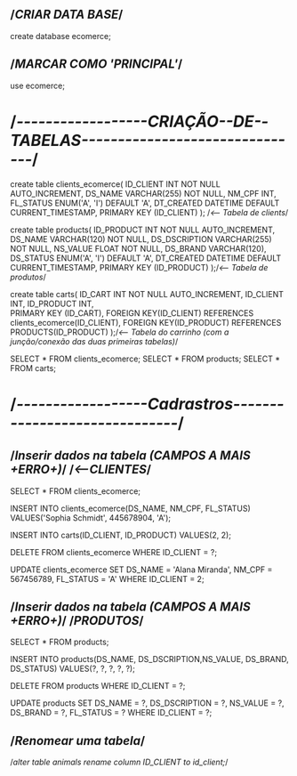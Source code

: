 ## /*CRIAR DATA BASE*/
create database ecomerce;
## /*MARCAR COMO 'PRINCIPAL'*/
use ecomerce;

# /*------------------CRIAÇÃO--DE--TABELAS-------------------------------*/
create table clients_ecomerce(
ID_CLIENT INT NOT NULL AUTO_INCREMENT,
    DS_NAME VARCHAR(255) NOT NULL,
    NM_CPF INT,
    FL_STATUS ENUM('A', 'I') DEFAULT 'A',
        DT_CREATED DATETIME DEFAULT CURRENT_TIMESTAMP,
    PRIMARY KEY (ID_CLIENT)
); /*<-- Tabela de clients*/

create table products(
ID_PRODUCT INT NOT NULL AUTO_INCREMENT,
    DS_NAME VARCHAR(120) NOT NULL,
    DS_DSCRIPTION VARCHAR(255) NOT NULL,
    NS_VALUE FLOAT NOT NULL,
    DS_BRAND VARCHAR(120),
    DS_STATUS ENUM('A', 'I') DEFAULT 'A',
    DT_CREATED DATETIME DEFAULT CURRENT_TIMESTAMP,
    PRIMARY KEY (ID_PRODUCT)
);/*<-- Tabela de produtos*/

create table carts(
ID_CART INT NOT NULL AUTO_INCREMENT,
ID_CLIENT INT,
ID_PRODUCT INT,    
PRIMARY KEY (ID_CART),
FOREIGN KEY(ID_CLIENT) REFERENCES clients_ecomerce(ID_CLIENT),
FOREIGN KEY(ID_PRODUCT) REFERENCES PRODUCTS(ID_PRODUCT)
);/*<-- Tabela do carrinho (com a junção/conexão das duas primeiras tabelas)*/

SELECT * FROM clients_ecomerce;
SELECT * FROM products;
SELECT * FROM carts;

# /*------------------Cadrastros------------------------------*/

## /*Inserir dados na tabela (CAMPOS A MAIS +ERRO+)*/ /*<--CLIENTES*/
SELECT * FROM clients_ecomerce;

INSERT INTO clients_ecomerce(DS_NAME, NM_CPF, FL_STATUS) 
VALUES('Sophia Schmidt', 445678904, 'A'); 

INSERT INTO carts(ID_CLIENT, ID_PRODUCT) 
VALUES(2, 2);

DELETE FROM clients_ecomerce WHERE ID_CLIENT = ?;

UPDATE clients_ecomerce SET DS_NAME = 'Alana Miranda', NM_CPF = 567456789, FL_STATUS = 'A' WHERE ID_CLIENT = 2;

 
## /*Inserir dados na tabela (CAMPOS A MAIS +ERRO+)*/ /*PRODUTOS*/
SELECT * FROM products;

INSERT INTO products(DS_NAME, DS_DSCRIPTION,NS_VALUE, DS_BRAND, DS_STATUS) 
VALUES(?, ?, ?, ?, ?);

DELETE FROM products WHERE ID_CLIENT = ?;

UPDATE products SET DS_NAME = ?, DS_DSCRIPTION = ?, NS_VALUE = ?, DS_BRAND = ?, FL_STATUS = ? WHERE ID_CLIENT = ?;

## /*Renomear uma tabela*/
/*alter table animals
rename column ID_CLIENT to id_client;*/